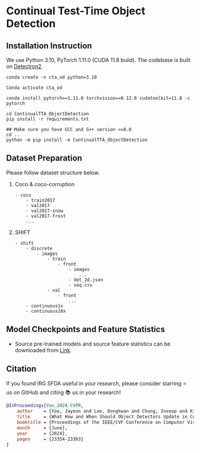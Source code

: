 # Continual Test-Time Object Detection

## Installation Instruction
We use Python 3.10, PyTorch 1.11.0 (CUDA 11.8 build).
The codebase is built on [Detectron2](https://github.com/facebookresearch/detectron2).

```angular2
conda create -n cta_od python=3.10

Conda activate cta_od

conda install pytorch==1.11.0 torchvision==0.12.0 cudatoolkit=11.8 -c pytorch

cd ContinualTTA_ObjectDetection
pip install -r requirements.txt

## Make sure you have GCC and G++ version <=8.0
cd ..
python -m pip install -e ContinualTTA_ObjectDetection

```
## Dataset Preparation

Please follow dataset structure below.

1. Coco & coco-corruption
    ```
    - coco
        - train2017
        - val2017
        - val2017-snow
        - val2017-frost
        ...
    ```

2. SHIFT
    ```
    - shift
        - discrete
            - images
                - train
                    - front
                        - images
                            ...
                        - det_2d.json
                        - seq.csv
                - val
                    - front
                        ...
        - continuous1x
        - continuous10x
    ```

## Model Checkpoints and Feature Statistics

- Source pre-trained models and source feature statistics can be downloaded from [Link](https://drive.google.com/drive/folders/17wS8BJrRBjikGkp3mD_8JGt0b4HO6K7M?usp=sharing).


## Citation

If you found IRG SFDA useful in your research, please consider starring ⭐ us on GitHub and citing 📚 us in your research!

```bibtex
@InProceedings{Yoo_2024_CVPR,
    author    = {Yoo, Jayeon and Lee, Dongkwan and Chung, Inseop and Kim, Donghyun and Kwak, Nojun},
    title     = {What How and When Should Object Detectors Update in Continually Changing Test Domains?},
    booktitle = {Proceedings of the IEEE/CVF Conference on Computer Vision and Pattern Recognition (CVPR)},
    month     = {June},
    year      = {2024},
    pages     = {23354-23363}
}
```

